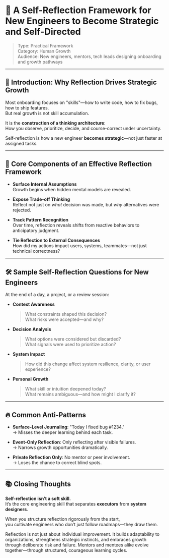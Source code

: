 # 📄 A Self-Reflection Framework for New Engineers to Become Strategic and Self-Directed

> Type: Practical Framework  
> Category: Human Growth  
> Audience: New engineers, mentors, tech leads designing onboarding and growth pathways

---

## 🌟 Introduction: Why Reflection Drives Strategic Growth

Most onboarding focuses on "skills"—how to write code, how to fix bugs, how to ship features.  
But real growth is not skill accumulation.  

It is the **construction of a thinking architecture**:  
How you observe, prioritize, decide, and course-correct under uncertainty.

Self-reflection is how a new engineer **becomes strategic**—not just faster at assigned tasks.

---

## 🧩 Core Components of an Effective Reflection Framework

- **Surface Internal Assumptions**  
  Growth begins when hidden mental models are revealed.

- **Expose Trade-off Thinking**  
  Reflect not just on *what* decision was made, but *why* alternatives were rejected.

- **Track Pattern Recognition**  
  Over time, reflection reveals shifts from reactive behaviors to anticipatory judgment.

- **Tie Reflection to External Consequences**  
  How did my actions impact users, systems, teammates—not just technical correctness?

---

## 🛠 Sample Self-Reflection Questions for New Engineers

At the end of a day, a project, or a review session:

- **Context Awareness**  
  > What constraints shaped this decision?  
  > What risks were accepted—and why?

- **Decision Analysis**  
  > What options were considered but discarded?  
  > What signals were used to prioritize action?

- **System Impact**  
  > How did this change affect system resilience, clarity, or user experience?

- **Personal Growth**  
  > What skill or intuition deepened today?  
  > What remains ambiguous—and how might I clarify it?

---

## 🔥 Common Anti-Patterns

- **Surface-Level Journaling**: "Today I fixed bug #1234."  
  → Misses the deeper learning behind each task.

- **Event-Only Reflection**: Only reflecting after visible failures.  
  → Narrows growth opportunities dramatically.

- **Private Reflection Only**: No mentor or peer involvement.  
  → Loses the chance to correct blind spots.

---

## 📚 Closing Thoughts

**Self-reflection isn’t a soft skill.**  
It’s the core engineering skill that separates **executors** from **system designers**.

When you structure reflection rigorously from the start,  
you cultivate engineers who don’t just follow roadmaps—they draw them.

Reflection is not just about individual improvement.
It builds adaptability to organizations, strengthens strategic instincts, and embraces growth through deliberate risk and failure.
Mentors and mentees alike evolve together—through structured, courageous learning cycles.
